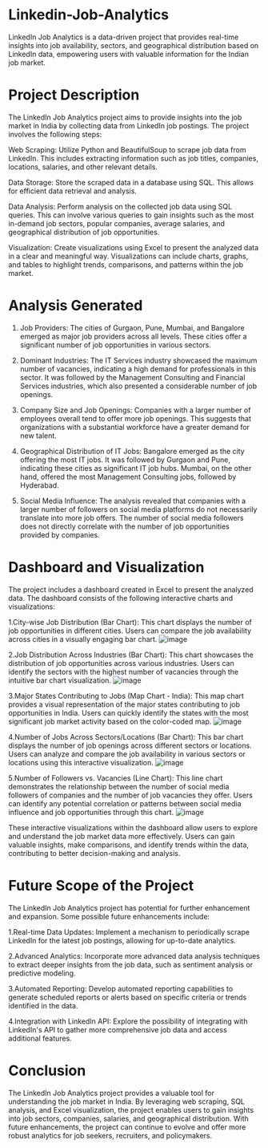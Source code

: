 # Linkedin-Job-Analytics
LinkedIn Job Analytics is a data-driven project that provides real-time insights into job availability, sectors, and geographical distribution based on LinkedIn data, empowering users with valuable information for the Indian job market.
# Project Description
The LinkedIn Job Analytics project aims to provide insights into the job market in India by collecting data from LinkedIn job postings. The project involves the following steps:

Web Scraping: Utilize Python and BeautifulSoup to scrape job data from LinkedIn. This includes extracting information such as job titles, companies, locations, salaries, and other relevant details.

Data Storage: Store the scraped data in a database using SQL. This allows for efficient data retrieval and analysis.

Data Analysis: Perform analysis on the collected job data using SQL queries. This can involve various queries to gain insights such as the most in-demand job sectors, popular companies, average salaries, and geographical distribution of job opportunities.

Visualization: Create visualizations using Excel to present the analyzed data in a clear and meaningful way. Visualizations can include charts, graphs, and tables to highlight trends, comparisons, and patterns within the job market.

# Analysis Generated
1. Job Providers: The cities of Gurgaon, Pune, Mumbai, and Bangalore emerged as major job providers across all levels. These cities offer a significant number of job opportunities in various sectors.

2. Dominant Industries: The IT Services industry showcased the maximum number of vacancies, indicating a high demand for professionals in this sector. It was followed by the Management Consulting and Financial Services industries, which also presented a considerable number of job openings.

3. Company Size and Job Openings: Companies with a larger number of employees overall tend to offer more job openings. This suggests that organizations with a substantial workforce have a greater demand for new talent.

4. Geographical Distribution of IT Jobs: Bangalore emerged as the city offering the most IT jobs. It was followed by Gurgaon and Pune, indicating these cities as significant IT job hubs. Mumbai, on the other hand, offered the most Management Consulting jobs, followed by Hyderabad.

5. Social Media Influence: The analysis revealed that companies with a larger number of followers on social media platforms do not necessarily translate into more job offers. The number of social media followers does not directly correlate with the number of job opportunities provided by companies.

# Dashboard and Visualization
The project includes a dashboard created in Excel to present the analyzed data. The dashboard consists of the following interactive charts and visualizations:

1.City-wise Job Distribution (Bar Chart): This chart displays the number of job opportunities in different cities. Users can compare the job availability across cities in a visually engaging bar chart.
![image](https://github.com/ipratham7/Linkedin-Job-Analytics/assets/64377030/bc276595-2db8-4411-ac02-a876b1e4361e)

2.Job Distribution Across Industries (Bar Chart): This chart showcases the distribution of job opportunities across various industries. Users can identify the sectors with the highest number of vacancies through the intuitive bar chart visualization.
![image](https://github.com/ipratham7/Linkedin-Job-Analytics/assets/64377030/7124849f-f084-49ff-aebf-547a4fc652b2)

3.Major States Contributing to Jobs (Map Chart - India): This map chart provides a visual representation of the major states contributing to job opportunities in India. Users can quickly identify the states with the most significant job market activity based on the color-coded map.
![image](https://github.com/ipratham7/Linkedin-Job-Analytics/assets/64377030/15c922a7-439f-4b5f-b485-2d0b36c3bd9e)

4.Number of Jobs Across Sectors/Locations (Bar Chart): This bar chart displays the number of job openings across different sectors or locations. Users can analyze and compare the job availability in various sectors or locations using this interactive visualization.
![image](https://github.com/ipratham7/Linkedin-Job-Analytics/assets/64377030/eb5c1c0e-7629-4fb7-940d-4bbef1064350)

5.Number of Followers vs. Vacancies (Line Chart): This line chart demonstrates the relationship between the number of social media followers of companies and the number of job vacancies they offer. Users can identify any potential correlation or patterns between social media influence and job opportunities through this chart.
![image](https://github.com/ipratham7/Linkedin-Job-Analytics/assets/64377030/caf19d94-0c5f-486b-86c2-cf4098b85292)

These interactive visualizations within the dashboard allow users to explore and understand the job market data more effectively. Users can gain valuable insights, make comparisons, and identify trends within the data, contributing to better decision-making and analysis.

# Future Scope of the Project
The LinkedIn Job Analytics project has potential for further enhancement and expansion. Some possible future enhancements include:

1.Real-time Data Updates: Implement a mechanism to periodically scrape LinkedIn for the latest job postings, allowing for up-to-date analytics.

2.Advanced Analytics: Incorporate more advanced data analysis techniques to extract deeper insights from the job data, such as sentiment analysis or predictive modeling.

3.Automated Reporting: Develop automated reporting capabilities to generate scheduled reports or alerts based on specific criteria or trends identified in the data.

4.Integration with LinkedIn API: Explore the possibility of integrating with LinkedIn's API to gather more comprehensive job data and access additional features.

# Conclusion
The LinkedIn Job Analytics project provides a valuable tool for understanding the job market in India. By leveraging web scraping, SQL analysis, and Excel visualization, the project enables users to gain insights into job sectors, companies, salaries, and geographical distribution. With future enhancements, the project can continue to evolve and offer more robust analytics for job seekers, recruiters, and policymakers.

